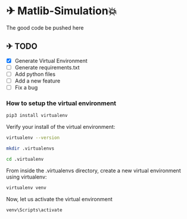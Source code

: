 # ✈ Matlib-Simulation💥

The good code be pushed here

## ✈ TODO

- [x] Generate Virtual Environment
- [ ] Generate requirements.txt
- [ ] Add python files
- [ ] Add a new feature
- [ ] Fix a bug

### How to setup the virtual environment

```bash
pip3 install virtualenv
```

Verify your install of the virtual environment:

```bash
virtualenv --version
```

```bash
mkdir .virtualenvs

cd .virtualenv
```

From inside the .virtualenvs directory, create a new virtual environment using virtualenv:

```bash
virtualenv venv
```

Now, let us activate the virtual environment

```bash
venv\Scripts\activate
```
